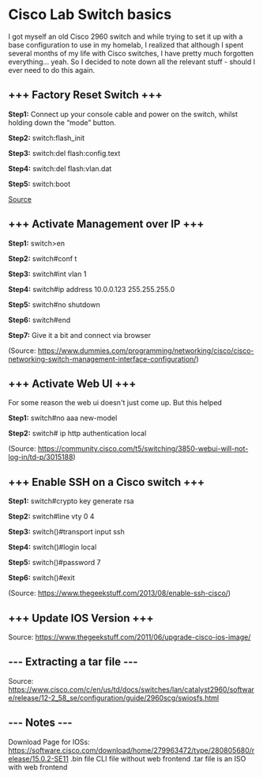 # Cisco Lab Switch basics

I got myself an old Cisco 2960 switch and while trying to set it up with a base configuration to use in my homelab, I realized that although I spent several months of my life with Cisco switches, I have pretty much forgotten everything... yeah. So I decided to note down all the relevant stuff - should I ever need to do this again.

## +++ Factory Reset Switch +++

**Step1:** Connect up your console cable and power on the switch, whilst holding down the “mode” button.

**Step2:** switch:flash_init

**Step3:** switch:del flash:config.text

**Step4:** switch:del flash:vlan.dat

**Step5:** switch:boot

[Source](http://notthenetwork.me/blog/2013/05/28/reset-a-cisco-2960-switch-to-factory-default-settings/)

## +++ Activate Management over IP +++

**Step1:** switch>en

**Step2:** switch#conf t

**Step3:** switch#int vlan 1

**Step4:** switch#ip address 10.0.0.123 255.255.255.0

**Step5:** switch#no shutdown

**Step6:** switch#end

**Step7:** Give it a bit and connect via browser

(Source: https://www.dummies.com/programming/networking/cisco/cisco-networking-switch-management-interface-configuration/)

## +++ Activate Web UI +++

For some reason the web ui doesn't just come up. But this helped

**Step1:** switch#no aaa new-model

**Step2:** switch# ip http authentication local

(Source: https://community.cisco.com/t5/switching/3850-webui-will-not-log-in/td-p/3015188)

## +++ Enable SSH on a Cisco switch +++

**Step1:** switch#crypto key generate rsa

**Step2:** switch#line vty 0 4

**Step3:** switch()#transport input ssh

**Step4:** switch()#login local

**Step5:** switch()#password 7

**Step6:** switch()#exit

(Source: https://www.thegeekstuff.com/2013/08/enable-ssh-cisco/)

## +++ Update IOS Version +++

Source: https://www.thegeekstuff.com/2011/06/upgrade-cisco-ios-image/

## --- Extracting a tar file ---

Source: https://www.cisco.com/c/en/us/td/docs/switches/lan/catalyst2960/software/release/12-2_58_se/configuration/guide/2960scg/swiosfs.html

## --- Notes ---

Download Page for IOSs: https://software.cisco.com/download/home/279963472/type/280805680/release/15.0.2-SE11
.bin file CLI file without web frontend
.tar file is an ISO with web frontend
